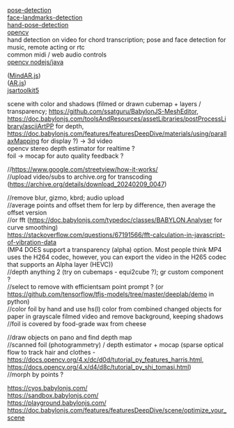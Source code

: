 [pose-detection](https://github.com/freealise/tfjs-models/tree/master/pose-detection)  
[face-landmarks-detection](https://github.com/freealise/tfjs-models/tree/master/face-landmarks-detection)  
[hand-pose-detection](https://github.com/freealise/tfjs-models/tree/master/hand-pose-detection)  
[opencv](https://docs.opencv.org/4.x/d1/d0d/tutorial_js_pose_estimation.html)  
hand detection on video for chord transcription; pose and face detection for music, remote acting or rtc  
common midi / web audio controls  
[opencv nodejs/java](https://docs.opencv.org/4.x/dc/de6/tutorial_js_nodejs.html)  
  
([MindAR.js](https://github.com/hiukim/mind-ar-js))  
([AR.js](https://github.com/AR-js-org/AR.js))  
[jsartoolkit5](https://github.com/artoolkitx/jsartoolkit5)   

scene with color and shadows (filmed or drawn cubemap + layers / transparency; 
https://github.com/ssatguru/BabylonJS-MeshEditor, 
https://doc.babylonjs.com/toolsAndResources/assetLibraries/postProcessLibrary/asciiArtPP for depth, 
https://doc.babylonjs.com/features/featuresDeepDive/materials/using/parallaxMapping for display ?) -> 3d video  
opencv stereo depth estimator for realtime ?  
foil -> mocap for auto quality feedback ?

//https://www.google.com/streetview/how-it-works/  
//upload video/subs to archive.org for transcoding (https://archive.org/details/download_20240209_0047)  
  
//remove blur, gizmo, kbrd; audio upload  
//average points and offset them for lerp by difference, then average the offset version  
//or fft (https://doc.babylonjs.com/typedoc/classes/BABYLON.Analyser for curve smoothing)  
  https://stackoverflow.com/questions/67191566/fft-calculation-in-javascript-of-vibration-data  
  (MP4 DOES support a transparency (alpha) option. Most people think MP4 uses the H264 codec, however, you can export the video in the H265 codec that supports an Alpha layer (HEVC))  
//depth anything 2 (try on cubemaps - equi2cube ?); gr custom component ?  
//select to remove with efficientsam point prompt ? (or https://github.com/tensorflow/tfjs-models/tree/master/deeplab/demo in python)  
//color foil by hand and use hs(l) color from combined changed objects for paper in grayscale filmed video and remove background, keeping shadows  
//foil is covered by food-grade wax from cheese  
  
//draw objects on pano and find depth map  
//scanned foil (photogrammetry) / depth estimator + mocap (sparse optical flow to track hair and clothes -  
https://docs.opencv.org/4.x/dc/d0d/tutorial_py_features_harris.html,  
https://docs.opencv.org/4.x/d4/d8c/tutorial_py_shi_tomasi.html)  
//morph by points ?  
  
https://cyos.babylonjs.com/  
https://sandbox.babylonjs.com/  
https://playground.babylonjs.com/  
https://doc.babylonjs.com/features/featuresDeepDive/scene/optimize_your_scene  
